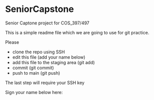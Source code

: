# SeniorCapstone
Senior Captone project for COS_397/497


This is a simple readme file which we are going to use for git practice.

Please
 - clone the repo using SSH
 - edit this file (add your name below)
 - add this file to the staging area (git add)
 - commit (git commit)
 - push to main (git push)

The last step will require your SSH key

Sign your name below here: